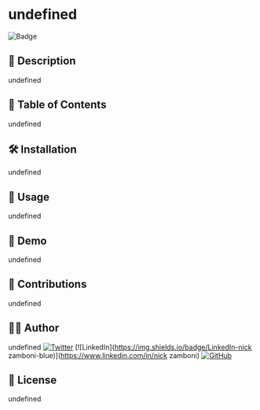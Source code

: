 
# undefined

![Badge](https://img.shields.io/badge/test-blue)

## 📖 Description
undefined

## 📑 Table of Contents
undefined

## 🛠 Installation
undefined

## 🚀 Usage
undefined

## 🎥 Demo
undefined

## 🤝 Contributions
undefined

## 🧑‍💻 Author
undefined
[![Twitter](https://img.shields.io/badge/Twitter-nickzamb-blue)](https://twitter.com/nickzamb)
[![LinkedIn](https://img.shields.io/badge/LinkedIn-nick zamboni-blue)](https://www.linkedin.com/in/nick zamboni)
[![GitHub](https://img.shields.io/badge/GitHub-ndzamboni-blue)](https://github.com/ndzamboni)

## 📜 License
undefined
    